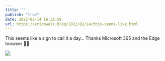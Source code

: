 ```yaml
---
title: ""
publish: "true"
date: 2022-02-14 16:31:59
url: https://ericmwalk.blog/2022/02/14/this-seems-like.html
---
```


This seems like a sign to call it a day… Thanks Microsoft 365 and the Edge browser 🤦‍♂️


![](https://ericmwalk.blog/uploads/2022/c836aae1ae.jpg)